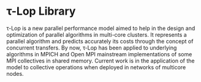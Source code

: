 # τ-Lop Library

τ-Lop is a new parallel performance model aimed to help in the design and optimization of parallel algorithms in multi-core clusters. It represents a parallel algorithm and predicts accurately its costs through the concept of concurrent transfers.  By now, τ-Lop has been applied to underlying algorithms in MPICH and Open MPI mainstream implementations of some MPI collectives in shared memory. Current work is in the application of the model to collective operations when deployed in networks of multicore nodes.
